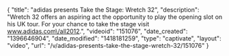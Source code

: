 {
    "title": "adidas presents Take the Stage: Wretch 32",
    "description": "Wretch 32 offers an aspiring act the opportunity to play the opening slot on his UK tour. For your chance to take the stage visit www.adidas.com\/all2012.",
    "videoid": "151076",
    "date_created": "1396646904",
    "date_modified": "1418181259",
    "type": "captivate",
    "layout": "video",
    "url": "\/v\/adidas-presents-take-the-stage-wretch-32\/151076"
}